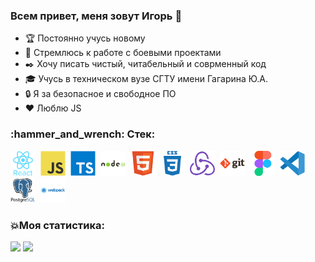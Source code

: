 <h3>Всем привет, меня зовут Игорь 👋</h3>
<ul>
  <li>🏆 Постоянно учусь новому</li>
  <li>🎯 Стремлюсь к работе с боевыми проектами</li>
  <li>✒️ Хочу писать чистый, читабельный и соврменный код</li>
  <li>🎓 Учусь в техническом вузе СГТУ имени Гагарина Ю.А.</li>
  <li>🔒 Я за безопасное и свободное ПО</li>
  <li>❤️ Люблю JS</li>
</ul>
<h3>:hammer_and_wrench: Стек:</h3>
<div>
  <img src="https://github.com/devicons/devicon/blob/master/icons/react/react-original-wordmark.svg" title="React" alt="React" width="40" height="40"/>&nbsp;
  <img src="https://github.com/devicons/devicon/blob/master/icons/javascript/javascript-original.svg" title="JavaScript" alt="JavaScript" width="40" height="40"/>&nbsp;
  <img src="https://github.com/devicons/devicon/blob/master/icons/typescript/typescript-original.svg" title="TypeScript" alt="JavaScript" width="40" height="40"/>&nbsp;
  <img src="https://github.com/devicons/devicon/blob/master/icons/nodejs/nodejs-original-wordmark.svg" title="NodeJS" alt="NodeJS" width="40" height="40"/>&nbsp;
  <img src="https://github.com/devicons/devicon/blob/master/icons/html5/html5-original.svg" title="HTML5" alt="HTML" width="40" height="40"/>&nbsp;
  <img src="https://github.com/devicons/devicon/blob/master/icons/css3/css3-plain-wordmark.svg"  title="CSS3" alt="CSS" width="40" height="40"/>&nbsp;
   <img src="https://github.com/devicons/devicon/blob/master/icons/redux/redux-original.svg" title="redux-toolkit" width="40" height="40"/>&nbsp;
  <img src="https://github.com/devicons/devicon/blob/master/icons/git/git-original-wordmark.svg" title="Git" **alt="Git" width="40" height="40"/>&nbsp;
  <img src="https://github.com/devicons/devicon/blob/master/icons/figma/figma-original.svg" title="Figma" **alt="Figma" width="40" height="40"/>&nbsp;
  <img src="https://github.com/devicons/devicon/blob/master/icons/vscode/vscode-original.svg" title="VScode" **alt="VScode" width="40" height="40"/>&nbsp;
  <img src="https://github.com/devicons/devicon/blob/master/icons/postgresql/postgresql-original-wordmark.svg" title="PostgreSql" width="40" height="40"/>&nbsp; 
  <img src="https://github.com/devicons/devicon/blob/master/icons/webpack/webpack-original-wordmark.svg" title="webpack" width="40" height="40"/>&nbsp;
</div>

<h3>💥Моя статистика:</h3>
<div>
<img src="https://github-readme-stats.vercel.app/api?username=ssssed&show_icons=true&include_all_commits=true&count_private=true" height="160"/>
<img height = '160px' src="https://github-readme-stats-eight-theta.vercel.app/api/top-langs/?username=ssssed&layout=compact&langs_count=8"/>
</div>

